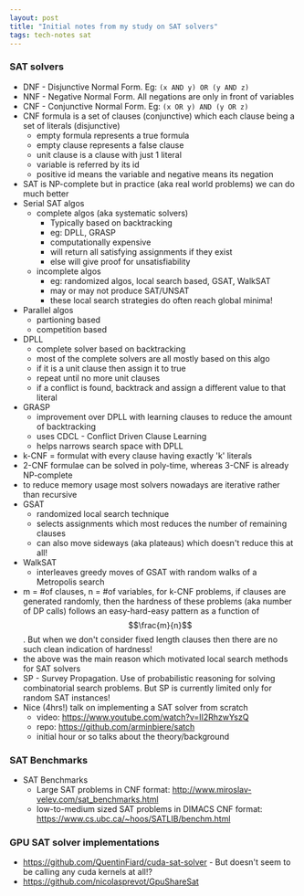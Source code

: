 ```yaml
---
layout: post
title: "Initial notes from my study on SAT solvers"
tags: tech-notes sat
---
```


### SAT solvers
* DNF - Disjunctive Normal Form. Eg: `(x AND y) OR (y AND z)`
* NNF - Negative Normal Form. All negations are only in front of variables
* CNF - Conjunctive Normal Form. Eg: `(x OR y) AND (y OR z)`
* CNF formula is a set of clauses (conjunctive) which each clause being a set of
  literals (disjunctive)
  - empty formula represents a true formula
  - empty clause represents a false clause
  - unit clause is a clause with just 1 literal
  - variable is referred by its id
  - positive id means the variable and negative means its negation
* SAT is NP-complete but in practice (aka real world problems) we can do much better
* Serial SAT algos
  - complete algos (aka systematic solvers)
    - Typically based on backtracking
    - eg: DPLL, GRASP
    - computationally expensive
    - will return all satisfying assignments if they exist
    - else will give proof for unsatisfiability
  - incomplete algos
    - eg: randomized algos, local search based, GSAT, WalkSAT
    - may or may not produce SAT/UNSAT
    - these local search strategies do often reach global minima!
* Parallel algos
  - partioning based
  - competition based
* DPLL
  - complete solver based on backtracking
  - most of the complete solvers are all mostly based on this algo
  - if it is a unit clause then assign it to true
  - repeat until no more unit clauses
  - if a conflict is found, backtrack and assign a different value to that literal
* GRASP
  - improvement over DPLL with learning clauses to reduce the amount of backtracking
  - uses CDCL - Conflict Driven Clause Learning
  - helps narrows search space with DPLL
* k-CNF = formulat with every clause having exactly 'k' literals
* 2-CNF formulae can be solved in poly-time, whereas 3-CNF is already NP-complete
* to reduce memory usage most solvers nowadays are iterative rather than recursive
* GSAT
  - randomized local search technique
  - selects assignments which most reduces the number of remaining clauses
  - can also move sideways (aka plateaus) which doesn't reduce this at all!
* WalkSAT
  - interleaves greedy moves of GSAT with random walks of a Metropolis search
* m = #of clauses, n = #of variables, for k-CNF problems, if clauses are generated
  randomly, then the hardness of these problems (aka number of DP calls) follows
  an easy-hard-easy pattern as a function of $$\frac{m}{n}$$. But when we don't
  consider fixed length clauses then there are no such clean indication of hardness!
* the above was the main reason which motivated local search methods for SAT solvers
* SP - Survey Propagation. Use of probabilistic reasoning for solving combinatorial
  search problems. But SP is currently limited only for random SAT instances!
* Nice (4hrs!) talk on implementing a SAT solver from scratch
  - video: https://www.youtube.com/watch?v=II2RhzwYszQ
  - repo: https://github.com/arminbiere/satch
  - initial hour or so talks about the theory/background

### SAT Benchmarks
* SAT Benchmarks
  - Large SAT problems in CNF format: http://www.miroslav-velev.com/sat_benchmarks.html
  - low-to-medium sized SAT problems in DIMACS CNF format: https://www.cs.ubc.ca/~hoos/SATLIB/benchm.html

### GPU SAT solver implementations
  - https://github.com/QuentinFiard/cuda-sat-solver - But doesn't seem to be calling any cuda kernels at all!?
  - https://github.com/nicolasprevot/GpuShareSat
